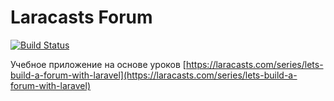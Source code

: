 # Laracasts Forum 
[![Build Status](https://travis-ci.org/poymanov/forum.svg?branch=master)](https://travis-ci.org/poymanov/forum)

Учебное приложение на основе уроков [https://laracasts.com/series/lets-build-a-forum-with-laravel](https://laracasts.com/series/lets-build-a-forum-with-laravel)



